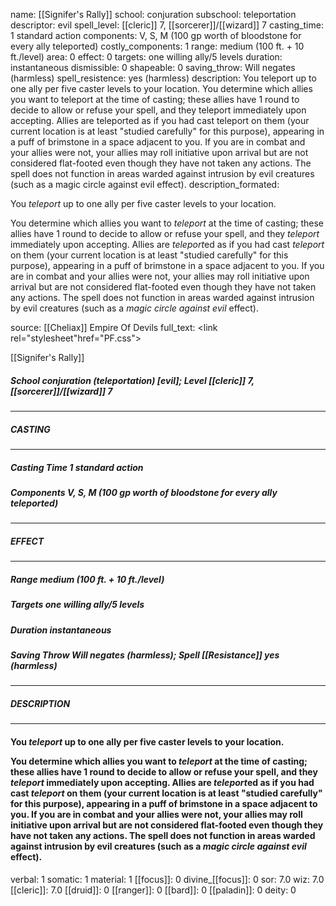 name: [[Signifer's Rally]]
school: conjuration
subschool: teleportation
descriptor: evil
spell_level: [[cleric]] 7, [[sorcerer]]/[[wizard]] 7
casting_time: 1 standard action
components: V, S, M (100 gp worth of bloodstone for every ally teleported)
costly_components: 1
range: medium (100 ft. + 10 ft./level)
area: 0
effect: 0
targets: one willing ally/5 levels
duration: instantaneous
dismissible: 0
shapeable: 0
saving_throw: Will negates (harmless)
spell_resistence: yes (harmless)
description: You teleport up to one ally per five caster levels to your location.  You determine which allies you want to teleport at the time of casting; these allies have 1 round to decide to allow or refuse your spell, and they teleport immediately upon accepting. Allies are teleported as if you had cast teleport on them (your current location is at least "studied carefully" for this purpose), appearing in a puff of brimstone in a space adjacent to you. If you are in combat and your allies were not, your allies may roll initiative upon arrival but are not considered flat-footed even though they have not taken any actions. The spell does not function in areas warded against intrusion by evil creatures (such as a magic circle against evil effect).
description_formated: <p>You <i>teleport</i> up to one ally per five caster levels to your location.</p><p>You determine which allies you want to <i>teleport</i> at the time of casting; these allies have 1 round to decide to allow or refuse your spell, and they <i>teleport</i> immediately upon accepting. Allies are <i>teleport</i>ed as if you had cast <i>teleport</i> on them (your current location is at least "studied carefully" for this purpose), appearing in a puff of brimstone in a space adjacent to you. If you are in combat and your allies were not, your allies may roll initiative upon arrival but are not considered flat-footed even though they have not taken any actions. The spell does not function in areas warded against intrusion by evil creatures (such as a <i>magic circle against evil</i> effect).</p>
source: [[Cheliax]] Empire Of Devils
full_text: <link rel="stylesheet"href="PF.css"><div class="heading"><p class="alignleft">[[Signifer's Rally]]</p><div style="clear: both;"></div></div><div><h5><b>School </b>conjuration (teleportation) [evil]; <b>Level </b>[[cleric]] 7, [[sorcerer]]/[[wizard]] 7</h5></div><hr/><div><h5><b>CASTING</b></h5></div><hr/><div><h5><b>Casting Time </b>1 standard action</h5><h5><b>Components </b>V, S, M (100 gp worth of bloodstone for every ally teleported)</h5></div><hr/><div><h5><b>EFFECT</b></h5></div><hr/><div><h5><b>Range </b>medium (100 ft. + 10 ft./level)</h5><h5><b>Targets </b>one willing ally/5 levels</h5><h5><b>Duration </b>instantaneous</h5><h5><b>Saving Throw </b>Will negates (harmless); <b>Spell [[Resistance]] </b>yes (harmless)</h5></div><hr/><div><h5><b>DESCRIPTION</b></h5></div><hr/><div><h4><p>You <i>teleport</i> up to one ally per five caster levels to your location.</p><p>You determine which allies you want to <i>teleport</i> at the time of casting; these allies have 1 round to decide to allow or refuse your spell, and they <i>teleport</i> immediately upon accepting. Allies are <i>teleport</i>ed as if you had cast <i>teleport</i> on them (your current location is at least "studied carefully" for this purpose), appearing in a puff of brimstone in a space adjacent to you. If you are in combat and your allies were not, your allies may roll initiative upon arrival but are not considered flat-footed even though they have not taken any actions. The spell does not function in areas warded against intrusion by evil creatures (such as a <i>magic circle against evil</i> effect).</p></h4></div>
verbal: 1
somatic: 1
material: 1
[[focus]]: 0
divine_[[focus]]: 0
sor: 7.0
wiz: 7.0
[[cleric]]: 7.0
[[druid]]: 0
[[ranger]]: 0
[[bard]]: 0
[[paladin]]: 0
deity: 0
